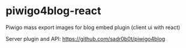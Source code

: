 # piwigo4blog-react
Piwigo mass export images for blog embed plugin (client ui with react)

Server plugin and API: https://github.com/sadr0b0t/piwigo4blog

